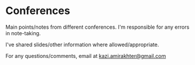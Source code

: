 # Conferences
Main points/notes from different conferences.
I'm responsible for any errors in note-taking.

I've shared slides/other information where allowed/appropriate. 

For any questions/comments, email at kazi.amirakhter@gmail.com
